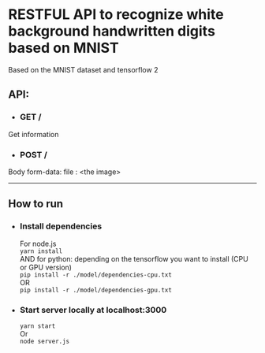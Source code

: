 # RESTFUL API to recognize white background handwritten digits based on MNIST

Based on the MNIST dataset and tensorflow 2

## API: 
- ### GET / 
Get information
- ### POST /
Body form-data: 
file : \<the image>

***
## How to run

- ### Install dependencies
    For node.js <br/>
    `yarn install`<br/>
    AND for python: depending on the tensorflow you want to install (CPU or GPU version) <br/>
    `pip install -r ./model/dependencies-cpu.txt`<br/> 
    OR <br/> `pip install -r ./model/dependencies-gpu.txt`
- ### Start server locally at localhost:3000
    `yarn start`
    <br/>
    Or
    <br/>
    `node server.js`


